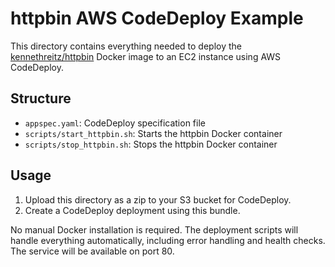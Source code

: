 # httpbin AWS CodeDeploy Example

This directory contains everything needed to deploy the [kennethreitz/httpbin](https://hub.docker.com/r/kennethreitz/httpbin) Docker image to an EC2 instance using AWS CodeDeploy.

## Structure
- `appspec.yaml`: CodeDeploy specification file
- `scripts/start_httpbin.sh`: Starts the httpbin Docker container
- `scripts/stop_httpbin.sh`: Stops the httpbin Docker container

## Usage
1. Upload this directory as a zip to your S3 bucket for CodeDeploy.
2. Create a CodeDeploy deployment using this bundle.

No manual Docker installation is required. The deployment scripts will handle everything automatically, including error handling and health checks. The service will be available on port 80.
